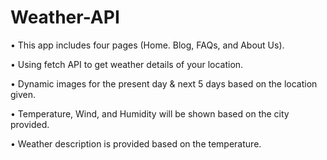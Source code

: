 # Weather-API

•	This app includes four pages (Home. Blog, FAQs, and About Us).

•	Using fetch API to get weather details of your location.

•	Dynamic images for the present day & next 5 days based on the location given.

•	Temperature, Wind, and Humidity will be shown based on the city provided.

•	Weather description is provided based on the temperature.
